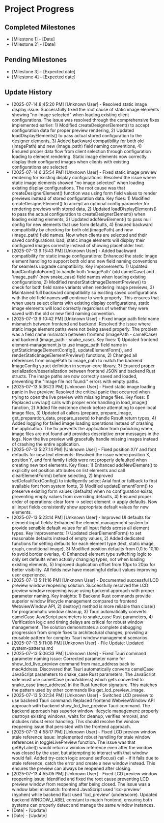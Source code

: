 # Project Progress

## Completed Milestones
- [Milestone 1] - [Date]
- [Milestone 2] - [Date]

## Pending Milestones
- [Milestone 3] - [Expected date]
- [Milestone 4] - [Expected date]

## Update History

- [2025-07-14 8:45:20 PM] [Unknown User] - Resolved static image display issue: Successfully fixed the root cause of static image elements showing "no image selected" when loading existing client configurations. The issue was resolved through the comprehensive fixes implemented earlier: 1) Modified createDesignerElement() to accept configuration data for proper preview rendering, 2) Updated loadDisplayElements() to pass actual stored configuration to the designer elements, 3) Added backward compatibility for both old (imagePath) and new (image_path) field naming conventions, 4) Ensured proper data flow from client selection through configuration loading to element rendering. Static image elements now correctly display their configured images when clients with existing configurations are selected.
- [2025-07-14 6:35:54 PM] [Unknown User] - Fixed static image preview rendering for existing display configurations: Resolved the issue where static image elements showed "no image selected" when loading existing display configurations. The root cause was that createDesignerElement() function was using form field values to render previews instead of stored configuration data. Key fixes: 1) Modified createDesignerElement() to accept an optional config parameter for rendering previews with stored data, 2) Updated loadDisplayElements() to pass the actual configuration to createDesignerElement() when loading existing elements, 3) Updated addNewElement() to pass null config for new elements that use form defaults, 4) Ensured backward compatibility by checking for both old (imagePath) and new (image_path) field names. Now when clients are selected and their saved configurations load, static image elements will display their configured images correctly instead of showing placeholder text.
- [2025-07-13 9:15:43 PM] [Unknown User] - Added backward compatibility for static image configurations: Enhanced the static image element handling to support both old and new field naming conventions for seamless upgrade compatibility. Key improvements: 1) Updated loadConfigIntoForm() to handle both 'imagePath' (old camelCase) and 'image_path' (new snake_case) field names when loading existing configurations, 2) Modified renderStaticImageElementPreview() to check for both field name variants when rendering image previews, 3) Maintained full backward compatibility so existing saved configurations with the old field names will continue to work properly. This ensures that when users select clients with existing display configurations, static image elements will load correctly regardless of whether they were saved with the old or new field naming convention.
- [2025-07-13 9:10:42 PM] [Unknown User] - Fixed image path field name mismatch between frontend and backend: Resolved the issue where static image element paths were not being saved properly. The problem was a field name mismatch between frontend (imagePath - camelCase) and backend (image_path - snake_case). Key fixes: 1) Updated frontend element-management.js to use image_path field name in getStaticImageElementConfig(), updateElementForm(), and renderStaticImageElementPreview() functions, 2) Changed all references from imagePath to image_path to match the backend ImageConfig struct definition in sensor-core library, 3) Ensured proper serialization/deserialization between frontend JSON and backend Rust structs. The image paths are now correctly saved and loaded, preventing the "Image file not found:" errors with empty paths.
- [2025-07-13 5:36:23 PM] [Unknown User] - Fixed static image loading panic in live preview: Resolved the critical panic that occurred when trying to open the live preview with missing image files. Key fixes: 1) Replaced unwrap() calls with proper error handling in load_image() function, 2) Added file existence check before attempting to open local image files, 3) Updated all callers (prepare, prepare_image, get_preparation_data, prepare_assets) to handle Result return types, 4) Added logging for failed image loading operations instead of crashing the application. The fix prevents the application from panicking when image files are not found and provides descriptive error messages in the logs. Now the live preview will gracefully handle missing images instead of crashing the entire application.
- [2025-07-13 5:27:14 PM] [Unknown User] - Fixed position X/Y and font defaults for new text elements: Resolved the issue where position X, position Y, and font family fields were not properly defaulted when creating new text elements. Key fixes: 1) Enhanced addNewElement() to explicitly set position attributes on list elements and call clearElementForm() before selecting, 2) Improved setDefaultTextConfig() to intelligently select Arial font or fallback to first available font from system fonts, 3) Modified updateElementForm() to preserve existing form values (defaults) when no configuration exists, preventing empty values from overriding defaults, 4) Ensured proper order of operations: clear form -> select element -> apply defaults. Now all input fields consistently show appropriate default values for new elements.
- [2025-07-13 5:23:14 PM] [Unknown User] - Improved UI defaults for element input fields: Enhanced the element management system to provide sensible default values for all input fields across all element types. Key improvements: 1) Updated clearElementForm() to set reasonable defaults instead of empty values, 2) Added dedicated functions for setting defaults for each element type (text, static image, graph, conditional image), 3) Modified position defaults from 0,0 to 10,10 to avoid border overlap, 4) Enhanced element type switching logic to only set defaults when actually changing types, not when loading existing elements, 5) Improved duplication offset from 10px to 20px for better visibility. All fields now have meaningful default values improving user experience.
- [2025-07-13 5:11:16 PM] [Unknown User] - Documented successful LCD preview window reopening solution: Successfully resolved the LCD preview window reopening issue using backend approach with proper parameter naming. Key insights: 1) Backend Rust commands provide superior window lifecycle management compared to frontend WebviewWindow API, 2) destroy() method is more reliable than close() for programmatic window cleanup, 3) Tauri automatically converts camelCase JavaScript parameters to snake_case Rust parameters, 4) Verification logic and timing delays are critical for robust window management. The solution demonstrates a complete debugging progression from simple fixes to architectural changes, providing a reusable pattern for complex Tauri window management scenarios.
- [2025-07-13 5:11:08 PM] [Unknown User] - File Update: Updated system-patterns.md
- [2025-07-13 5:06:33 PM] [Unknown User] - Fixed Tauri command parameter naming issue: Corrected parameter name for show_lcd_live_preview command from mac_address back to macAddress. Discovered that Tauri automatically converts camelCase JavaScript parameters to snake_case Rust parameters. The JavaScript side must use camelCase (macAddress) which gets converted to snake_case (mac_address) in the Rust function signature. This matches the pattern used by other commands like get_lcd_preview_image.
- [2025-07-13 5:02:34 PM] [Unknown User] - Switched LCD preview to use backend Tauri command: Replaced frontend WebviewWindow API approach with backend show_lcd_live_preview Tauri command. The backend approach has superior window lifecycle management: properly destroys existing windows, waits for cleanup, verifies removal, and includes robust error handling. This should resolve the window reopening issue that persisted with the frontend approach.
- [2025-07-13 4:58:17 PM] [Unknown User] - Fixed LCD preview window stale reference issue: Implemented robust handling for stale window references in toggleLivePreview function. The issue was that getByLabel() would return a window reference even after the window was closed by the user, but attempting to interact with that window would fail. Added try-catch logic around setFocus() call - if it fails due to stale reference, catch the error and create a new window instead. This ensures the preview can always be reopened after closing.
- [2025-07-13 4:55:05 PM] [Unknown User] - Fixed LCD preview window reopening issue: Identified and fixed the root cause preventing LCD preview window from reopening after being closed. The issue was a window label mismatch: frontend JavaScript used 'lcd-preview' (hyphen) while backend Rust used 'lcd_preview' (underscore). Updated backend WINDOW_LABEL constant to match frontend, ensuring both systems can properly detect and manage the same window instances.
- [Date] - [Update]
- [Date] - [Update]
